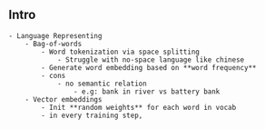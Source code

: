 ## Intro
	- Language Representing
		- Bag-of-words
			- Word tokenization via space splitting
				- Struggle with no-space language like chinese
			- Generate word embedding based on **word frequency**
			- cons
				- no semantic relation
					- e.g: bank in river vs battery bank
		- Vector embeddings
			- Init **random weights** for each word in vocab
			- in every training step,